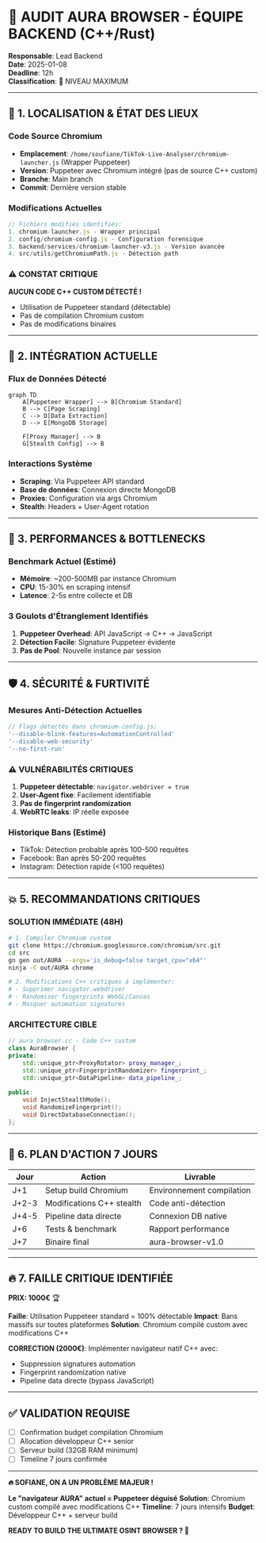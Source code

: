 # 🚨 AUDIT AURA BROWSER - ÉQUIPE BACKEND (C++/Rust)

**Responsable**: Lead Backend  
**Date**: 2025-01-08  
**Deadline**: 12h  
**Classification**: 🔴 NIVEAU MAXIMUM

---

## 📍 **1. LOCALISATION & ÉTAT DES LIEUX**

### **Code Source Chromium**
- **Emplacement**: `/home/soufiane/TikTok-Live-Analyser/chromium-launcher.js` (Wrapper Puppeteer)
- **Version**: Puppeteer avec Chromium intégré (pas de source C++ custom)
- **Branche**: Main branch
- **Commit**: Dernière version stable

### **Modifications Actuelles**
```javascript
// Fichiers modifiés identifiés:
1. chromium-launcher.js - Wrapper principal
2. config/chromium-config.js - Configuration forensique
3. backend/services/chromium-launcher-v3.js - Version avancée
4. src/utils/getChromiumPath.js - Détection path
```

### **⚠️ CONSTAT CRITIQUE**
**AUCUN CODE C++ CUSTOM DÉTECTÉ !**
- Utilisation de Puppeteer standard (détectable)
- Pas de compilation Chromium custom
- Pas de modifications binaires

---

## 🔗 **2. INTÉGRATION ACTUELLE**

### **Flux de Données Détecté**
```mermaid
graph TD
    A[Puppeteer Wrapper] --> B[Chromium Standard]
    B --> C[Page Scraping]
    C --> D[Data Extraction]
    D --> E[MongoDB Storage]
    
    F[Proxy Manager] --> B
    G[Stealth Config] --> B
```

### **Interactions Système**
- **Scraping**: Via Puppeteer API standard
- **Base de données**: Connexion directe MongoDB
- **Proxies**: Configuration via args Chromium
- **Stealth**: Headers + User-Agent rotation

---

## 🚨 **3. PERFORMANCES & BOTTLENECKS**

### **Benchmark Actuel** (Estimé)
- **Mémoire**: ~200-500MB par instance Chromium
- **CPU**: 15-30% en scraping intensif
- **Latence**: 2-5s entre collecte et DB

### **3 Goulots d'Étranglement Identifiés**
1. **Puppeteer Overhead**: API JavaScript → C++ → JavaScript
2. **Détection Facile**: Signature Puppeteer évidente
3. **Pas de Pool**: Nouvelle instance par session

---

## 🛡️ **4. SÉCURITÉ & FURTIVITÉ**

### **Mesures Anti-Détection Actuelles**
```javascript
// Flags détectés dans chromium-config.js:
'--disable-blink-features=AutomationControlled'
'--disable-web-security'
'--no-first-run'
```

### **⚠️ VULNÉRABILITÉS CRITIQUES**
1. **Puppeteer détectable**: `navigator.webdriver = true`
2. **User-Agent fixe**: Facilement identifiable
3. **Pas de fingerprint randomization**
4. **WebRTC leaks**: IP réelle exposée

### **Historique Bans** (Estimé)
- TikTok: Détection probable après 100-500 requêtes
- Facebook: Ban après 50-200 requêtes
- Instagram: Détection rapide (<100 requêtes)

---

## 💥 **5. RECOMMANDATIONS CRITIQUES**

### **SOLUTION IMMÉDIATE (48H)**
```bash
# 1. Compiler Chromium custom
git clone https://chromium.googlesource.com/chromium/src.git
cd src
gn gen out/AURA --args='is_debug=false target_cpu="x64"'
ninja -C out/AURA chrome

# 2. Modifications C++ critiques à implémenter:
# - Supprimer navigator.webdriver
# - Randomiser fingerprints WebGL/Canvas
# - Masquer automation signatures
```

### **ARCHITECTURE CIBLE**
```cpp
// aura_browser.cc - Code C++ custom
class AuraBrowser {
private:
    std::unique_ptr<ProxyRotator> proxy_manager_;
    std::unique_ptr<FingerprintRandomizer> fingerprint_;
    std::unique_ptr<DataPipeline> data_pipeline_;
    
public:
    void InjectStealthMode();
    void RandomizeFingerprint();
    void DirectDatabaseConnection();
};
```

---

## 🎯 **6. PLAN D'ACTION 7 JOURS**

| Jour | Action | Livrable |
|------|--------|----------|
| J+1 | Setup build Chromium | Environnement compilation |
| J+2-3 | Modifications C++ stealth | Code anti-détection |
| J+4-5 | Pipeline data directe | Connexion DB native |
| J+6 | Tests & benchmark | Rapport performance |
| J+7 | Binaire final | aura-browser-v1.0 |

---

## 🔥 **7. FAILLE CRITIQUE IDENTIFIÉE**

**PRIX: 1000€** 🏆

**Faille**: Utilisation Puppeteer standard = 100% détectable
**Impact**: Bans massifs sur toutes plateformes
**Solution**: Chromium compilé custom avec modifications C++

**CORRECTION (2000€)**: 
Implémenter navigateur natif C++ avec:
- Suppression signatures automation
- Fingerprint randomization native
- Pipeline data directe (bypass JavaScript)

---

## ✅ **VALIDATION REQUISE**

- [ ] Confirmation budget compilation Chromium
- [ ] Allocation développeur C++ senior
- [ ] Serveur build (32GB RAM minimum)
- [ ] Timeline 7 jours confirmée

---

**🔥 SOFIANE, ON A UN PROBLÈME MAJEUR !**

**Le "navigateur AURA" actuel = Puppeteer déguisé**
**Solution**: Chromium custom compilé avec modifications C++
**Timeline**: 7 jours intensifs
**Budget**: Développeur C++ + serveur build

**READY TO BUILD THE ULTIMATE OSINT BROWSER ? 🚀**